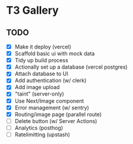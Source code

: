 # T3 Gallery

## TODO

- [x] Make it deploy (vercel)
- [x] Scaffold basic ui with mock data
- [x] Tidy up build process
- [x] Actionally set up a database (vercel postgres)
- [x] Attach database to UI
- [x] Add authentication (w/ clerk)
- [x] Add image upload
- [x] "taint" (server-only)
- [x] Use Next/Image component
- [x] Error management (w/ sentry)
- [x] Routing/image page (parallel route)
- [ ] Delete button (w/ Server Actions)
- [ ] Analytics (posthog)
- [ ] Ratelimitting (upstash)